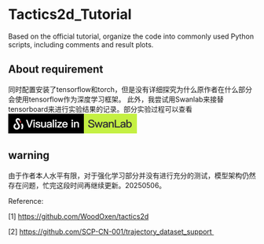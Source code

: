 # Tactics2d_Tutorial
Based on the official tutorial, organize the code into commonly used Python scripts, including comments and result plots.

## About requirement
同时配置安装了tensorflow和torch，但是没有详细探究为什么原作者在什么部分会使用tensorflow作为深度学习框架。
此外，我尝试用Swanlab来接替tensorboard来进行实验结果的记录。部分实验过程可以查看[![](https://raw.githubusercontent.com/SwanHubX/assets/main/badge1.svg)](https://swanlab.cn/@Anbc/tactics2d_test/overview)

## warning
由于作者本人水平有限，对于强化学习部分并没有进行充分的测试，模型架构仍然存在问题，忙完这段时间再继续更新。20250506。

Reference:

[1] https://github.com/WoodOxen/tactics2d

[2] https://github.com/SCP-CN-001/trajectory_dataset_support  
